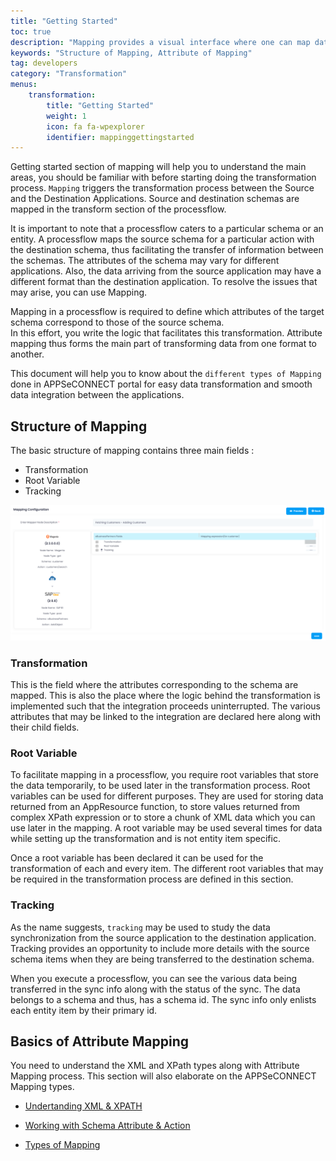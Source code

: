 ```yaml
---
title: "Getting Started"
toc: true
description: "Mapping provides a visual interface where one can map data coming from an API to another using our platform."
keywords: "Structure of Mapping, Attribute of Mapping"
tag: developers
category: "Transformation"
menus: 
    transformation:        
        title: "Getting Started"
        weight: 1
        icon: fa fa-wpexplorer
        identifier: mappinggettingstarted
---
```


Getting started section of mapping will help you to understand the main areas, you should be familiar with 
before starting doing the transformation process. `Mapping` triggers the transformation process between the Source and the Destination Applications. 
Source and destination schemas are mapped in the transform section of the processflow. 

It is important to note that a processflow caters to a particular schema or an entity. A processflow maps the source schema 
for a particular action with the destination schema, thus facilitating the transfer of information between the schemas. The 
attributes of the schema may vary for different applications. Also, the data arriving from the source application may have a 
different format than the destination application. To resolve the issues that may arise, you can use Mapping. 

Mapping in a processflow is required to define which attributes of the target schema correspond to those of the source schema.  
In this effort, you write the logic that facilitates this transformation. Attribute mapping thus forms the main part of 
transforming data from one format to another. 

This document will help you to know about the `different types of Mapping` done in APPSeCONNECT portal for easy 
data transformation and smooth data integration between the applications.

## Structure of Mapping

The basic structure of mapping contains three main fields :

* Transformation
* Root Variable
* Tracking

![structure-of-mapping](/staticfiles/Transformation/media/structure_of_mapping.png)

### Transformation

This is the field where the attributes corresponding to the schema are mapped. This is 
also the place where the logic behind the transformation is implemented such that the 
integration proceeds uninterrupted. The various attributes that may be linked to the 
integration are declared here along with their child fields.

### Root Variable

To facilitate mapping in a processflow, you require root variables that store the data temporarily, to be 
used later in the transformation process. Root variables can be used for different 
purposes. They are used for storing data returned from an AppResource function, 
to store values returned from complex XPath expression or to store a chunk of XML 
data which you can use later in the mapping. A root variable may be used several 
times for data while setting up the transformation and is not entity item specific.

Once a root variable has been declared it can be used for the transformation of 
each and every item. The different root variables that may be required in the transformation process are defined 
in this section.

### Tracking

As the name suggests, `tracking` may be used to study the data synchronization from the source application to the destination application. 
Tracking provides an opportunity to include more details with the source schema items when they are being 
transferred to the destination schema.

When you execute a processflow, you can see the various data being transferred in the sync info 
along with the status of the sync. The data belongs to a schema and thus, 
has a schema id. The sync info only enlists each entity item by their primary id. 


## Basics of Attribute Mapping

You need to understand the XML and XPath types along with Attribute Mapping
process. This section will also elaborate on the APPSeCONNECT Mapping types. 

* [Undertanding XML & XPATH](/transformation/understanding-xml-and-xpath/)

* [Working with Schema Attribute & Action](/processflow/processflow-app/)

* [Types of Mapping](/transformation/types-of-mapping/)



